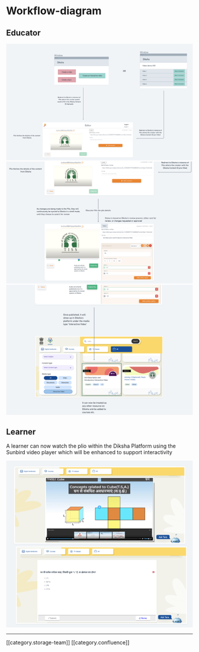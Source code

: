 # Workflow-diagram

## Educator

![](<../../../../.gitbook/assets/Screenshot 2021-04-02 at 12.06.06 PM.png>) ![](<../../../../.gitbook/assets/Screenshot 2021-04-02 at 12.17.46 PM.png>) ![](<../../../../.gitbook/assets/Screenshot 2021-04-02 at 12.19.56 PM.png>)

## Learner

A learner can now watch the plio within the Diksha Platform using the Sunbird video player which will be enhanced to support interactivity

![](<../../../../.gitbook/assets/Screenshot 2021-04-02 at 12.26.07 PM.png>)

***

\[\[category.storage-team]] \[\[category.confluence]]
